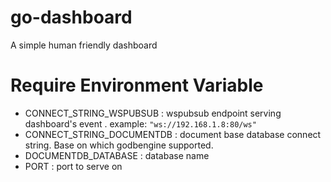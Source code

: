 # go-dashboard
A simple human friendly dashboard

# Require Environment Variable
- CONNECT_STRING_WSPUBSUB : wspubsub endpoint serving dashboard's event . example: ```"ws://192.168.1.8:80/ws"```
- CONNECT_STRING_DOCUMENTDB : document base database connect string. Base on which godbengine supported.
- DOCUMENTDB_DATABASE : database name                            
- PORT : port to serve on